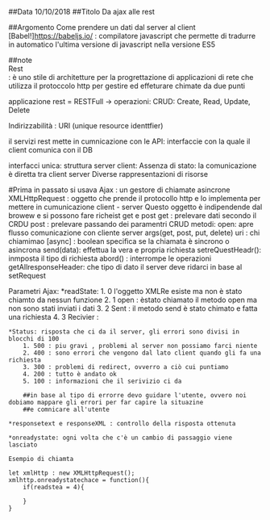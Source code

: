 ##Data
10/10/2018
##Titolo
Da ajax alle rest

##Argomento
 Come prendere un dati dal server al client
[Babel!]https://babeljs.io/ : compilatore javascript che permette di tradurre in automatico l'ultima versione di javascript nella versione ES5

##note
<br>Rest<br> : è uno stile di architetture per la progrettazione di applicazioni di rete che utilizza il protoccolo http per gestire ed effeturare chimate da due punti

applicazione rest = RESTFull -> operazioni:
                                    CRUD: Create, Read, Update, Delete

Indirizzabilità : URI (unique resource identtfier)

il servizi rest mette in cumnicazione con le API: interfaccie con la quale il client 
comunica con il DB

interfacci unica:
struttura server client:
Assenza di stato: la comunicazione è diretta tra client server
Diverse rappresentazioni di risorse


#Prima
in passato si usava Ajax : un gestore di chiamate asincrone
XMLHttpRequest : oggetto che prende il protocollo http e lo implementa per mettere in cumunicazione client - server
Questo oggetto  è indipendende dal browew e si possono fare richeist get e post
get : prelevare dati secondo il CRDU
post : prelevare passando dei paramentri CRUD
metodi:
    open: apre flusso comunicazione con cliente server
          args(get, post, put, delete)
          uri : chi chiamimao
          [async] : boolean specifica se la chiamata è sincrono o asincrona
    send(data): effettua la vera e propria richiesta
    setreQuestHeadr(): inmposta il tipo di richiesta
    abord() : interrompe le operazioni
    getAllresponseHeader: che tipo di dato il server deve ridarci in base al setRequest

Parametri Ajax:
    *readState:
        1. 0 l'oggetto XMLRe esiste ma non è stato chiamto da nessun funzione 
        2. 1 open : èstato chiamato il metodo open ma non sono stati inviati i dati
        3. 2 Sent : il metodo send è stato chimato e fatta una richiesta
        4. 3 Recivier : 
    
    *Status: risposta che ci da il server, gli errori sono divisi in blocchi di 100
        1. 500 : piu gravi , problemi al server non possiamo farci niente
        2. 400 : sono errori che vengono dal lato client quando gli fa una richiesta
        3. 300 : problemi di redirect, ovverro a ciò cui puntiamo
        4. 200 : tutto è andato ok
        5. 100 : informazioni che il serivizio ci da

        ##in base al tipo di errorre devo guidare l'utente, ovvero noi dobiamo mappare gli errori per far capire la situazine
        ##e comnicare all'utente

    *responsetext e responseXML : controllo della risposta ottenuta

    *onreadystate: ogni volta che c'è un cambio di passaggio viene lasciato 

    Esempio di chiamta

    let xmlHttp : new XMLHttpRequest();
    xmlhttp.onreadystatechace = function(){
        if(readstea = 4){
            
        }
    }